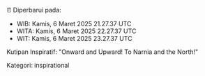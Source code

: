 ⏰ Diperbarui pada:
- WIB: Kamis, 6 Maret 2025 21.27.37 UTC
- WITA: Kamis, 6 Maret 2025 22.27.37 UTC
- WIT: Kamis, 6 Maret 2025 23.27.37 UTC

Kutipan Inspiratif:
"Onward and Upward!  To Narnia and the North!"


Kategori: inspirational


